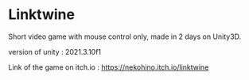 # Linktwine
Short video game with mouse control only, made in 2 days on Unity3D.

version of unity : 2021.3.10f1

Link of the game on itch.io : https://nekohino.itch.io/linktwine
